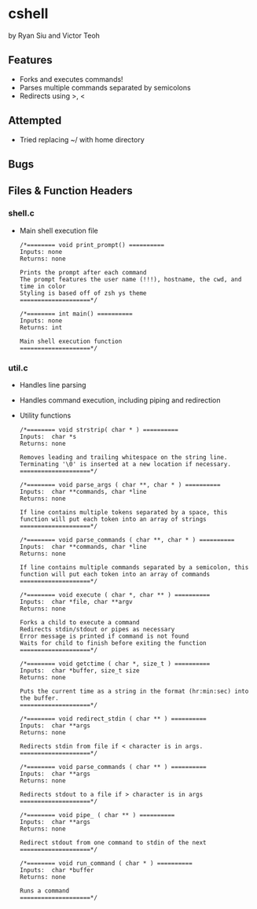 # cshell

by Ryan Siu and Victor Teoh

## Features
- Forks and executes commands!  
- Parses multiple commands separated by semicolons  
- Redirects using >, < 

## Attempted
- Tried replacing ~/ with home directory

## Bugs
	
## Files & Function Headers

### shell.c
- Main shell execution file
	```
	/*======== void print_prompt() ==========
	Inputs: none
	Returns: none

	Prints the prompt after each command
	The prompt features the user name (!!!), hostname, the cwd, and time in color
	Styling is based off of zsh ys theme
	====================*/
	
	/*======== int main() ==========
	Inputs: none
	Returns: int

	Main shell execution function
	====================*/
	```

### util.c
- Handles line parsing
- Handles command execution, including piping and redirection
- Utility functions

	```
	/*======== void strstrip( char * ) ==========
	Inputs:  char *s 
	Returns: none

	Removes leading and trailing whitespace on the string line.
	Terminating '\0' is inserted at a new location if necessary.
	====================*/
	
	/*======== void parse_args ( char **, char * ) ==========
	Inputs:  char **commands, char *line
	Returns: none

	If line contains multiple tokens separated by a space, this 
	function will put each token into an array of strings
	====================*/
	
	/*======== void parse_commands ( char **, char * ) ==========
	Inputs:  char **commands, char *line
	Returns: none

	If line contains multiple commands separated by a semicolon, this 
	function will put each token into an array of commands
	====================*/
	
	/*======== void execute ( char *, char ** ) ==========
	Inputs:  char *file, char **argv
	Returns: none

	Forks a child to execute a command
	Redirects stdin/stdout or pipes as necessary
	Error message is printed if command is not found
	Waits for child to finish before exiting the function
	====================*/
	
	/*======== void getctime ( char *, size_t ) ==========
	Inputs:  char *buffer, size_t size
	Returns: none

	Puts the current time as a string in the format (hr:min:sec) into the buffer. 
	====================*/
	
	/*======== void redirect_stdin ( char ** ) ==========
	Inputs:  char **args
	Returns: none

	Redirects stdin from file if < character is in args.
	====================*/
	
	/*======== void parse_commands ( char ** ) ==========
	Inputs:  char **args
	Returns: none

	Redirects stdout to a file if > character is in args
	====================*/
	
	/*======== void pipe_ ( char ** ) ==========
	Inputs:  char **args
	Returns: none

	Redirect stdout from one command to stdin of the next
	====================*/
	
	/*======== void run_command ( char * ) ==========
	Inputs:  char *buffer
	Returns: none

	Runs a command
	====================*/
	
	```
